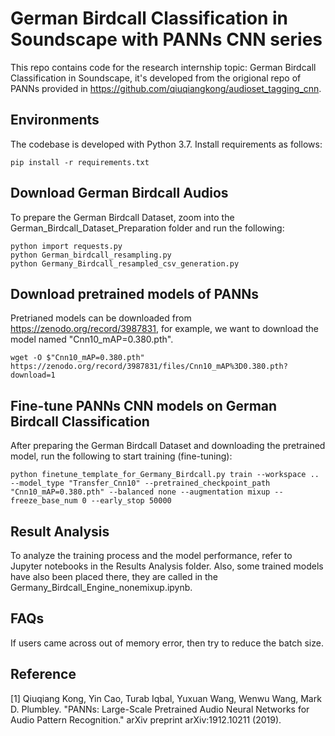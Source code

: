 # German Birdcall Classification in Soundscape with PANNs CNN series

This repo contains code for the research internship topic: German Birdcall Classification in Soundscape, it's developed from the origional repo of PANNs provided in https://github.com/qiuqiangkong/audioset_tagging_cnn. 

## Environments
The codebase is developed with Python 3.7. Install requirements as follows:
```
pip install -r requirements.txt
```
## Download German Birdcall Audios
To prepare the German Birdcall Dataset, zoom into the German_Birdcall_Dataset_Preparation folder and run the following:
```
python import requests.py
python German_birdcall_resampling.py
python Germany_Birdcall_resampled_csv_generation.py
```

## Download pretrained models of PANNs
Pretrianed models can be downloaded from https://zenodo.org/record/3987831, for example, we want to download the model named "Cnn10_mAP=0.380.pth".
```
wget -O $"Cnn10_mAP=0.380.pth" https://zenodo.org/record/3987831/files/Cnn10_mAP%3D0.380.pth?download=1
```

## Fine-tune PANNs CNN models on German Birdcall Classification
After preparing the German Birdcall Dataset and downloading the pretrained model, run the following to start training (fine-tuning):
```
python finetune_template_for_Germany_Birdcall.py train --workspace .. --model_type "Transfer_Cnn10" --pretrained_checkpoint_path "Cnn10_mAP=0.380.pth" --balanced none --augmentation mixup --freeze_base_num 0 --early_stop 50000
```

## Result Analysis
To analyze the training process and the model performance, refer to Jupyter notebooks in the Results Analysis folder. Also, some trained models have also been placed there, they are called in the Germany_Birdcall_Engine_nonemixup.ipynb.

## FAQs
If users came across out of memory error, then try to reduce the batch size.

## Reference
[1] Qiuqiang Kong, Yin Cao, Turab Iqbal, Yuxuan Wang, Wenwu Wang, Mark D. Plumbley. "PANNs: Large-Scale Pretrained Audio Neural Networks for Audio Pattern Recognition." arXiv preprint arXiv:1912.10211 (2019).
